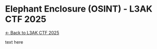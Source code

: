 # Elephant Enclosure (OSINT) - L3AK CTF 2025

[← Back to L3AK CTF 2025](ctf-l3ak-2025.md)

text here